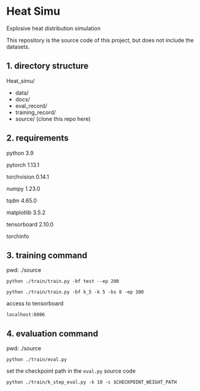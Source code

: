 # Heat Simu

Explosive heat distribution simulation

This repository is the source code of this project, but does not include the datasets.

## 1. directory structure

Heat_simu/

* data/
* docs/
* eval_record/
* training_record/
* source/ (clone this repo here)

## 2. requirements

python 3.9

pytorch 1.13.1

torchvision 0.14.1

numpy 1.23.0

tqdm 4.65.0

matplotlib 3.5.2

tensorboard 2.10.0

torchinfo

## 3. training command

pwd: ./source

`python ./train/train.py -bf test --ep 200` 

`python ./train/train.py -bf k_5 -k 5 -bs 8 -ep 100`

access to tensorboard

`localhost:6006`

## 4. evaluation command

pwd: ./source



`python ./train/eval.py`

set the checkpoint path in the `eval.py` source code



`python ./train/k_step_eval.py -k 10 -c $CHECKPOINT_WEIGHT_PATH`
